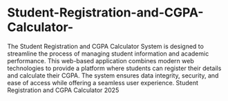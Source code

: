 # Student-Registration-and-CGPA-Calculator-
The Student Registration and CGPA Calculator System is designed to streamline the process of managing student information and academic performance. This web-based application combines modern web technologies to provide a platform where students can register their details and calculate their CGPA. The system ensures data integrity, security, and ease of access while offering a seamless user experience.
Student Registration and CGPA Calculator 2025
